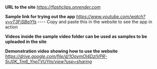 **URL to the site**
*https://flashclips.onrender.com*

**Sample link for trying out the app**
*https://www.youtube.com/watch?v=vT3FjSBqYfs*  ---- Copy and paste this in the website to see the app in action

**Videos inside the sample video folder can be used as samples to be uploaded in the site**

**Demonstration video showing how to use the website**
*https://drive.google.com/file/d/1OovmOl4DzIVPR-5rJ0K_Tm6_YnpTVUYm/view?usp=sharing*
